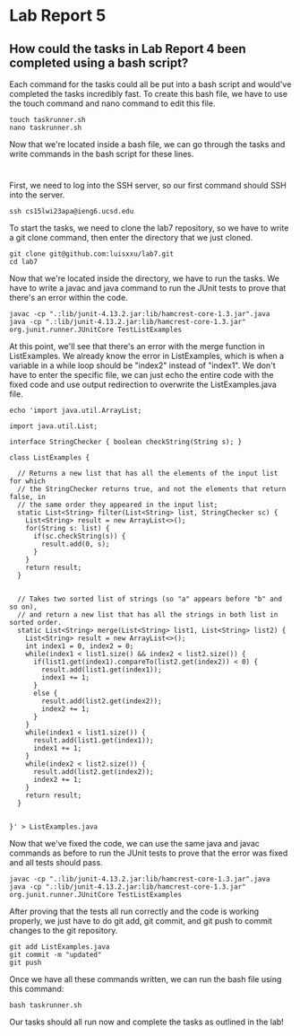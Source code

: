 # Lab Report 5

## How could the tasks in Lab Report 4 been completed using a bash script?

Each command for the tasks could all be put into a bash script and would've completed the tasks incredibly fast. To create this bash file, we have to use the touch command and nano command to edit this file.

```
touch taskrunner.sh
nano taskrunner.sh
```
Now that we're located inside a bash file, we can go through the tasks and write commands in the bash script for these lines.
#

First, we need to log into the SSH server, so our first command should SSH into the server.
```
ssh cs15lwi23apa@ieng6.ucsd.edu

```
To start the tasks, we need to clone the lab7 repository, so we have to write a git clone command, then enter the directory that we just cloned. 
```
git clone git@github.com:luisxxu/lab7.git
cd lab7
```

Now that we're located inside the directory, we have to run the tasks. We have to write a javac and java command to run the JUnit tests to prove that there's an error within the code.
```
javac -cp ".:lib/junit-4.13.2.jar:lib/hamcrest-core-1.3.jar".java
java -cp ".:lib/junit-4.13.2.jar:lib/hamcrest-core-1.3.jar" org.junit.runner.JUnitCore TestListExamples
```

At this point, we'll see that there's an error with the merge function in ListExamples. We already know the error in ListExamples, which is when a variable in a while loop should be "index2" instead of "index1". We don't have to enter the specific file, we can just echo the entire code with the fixed code and use output redirection to overwrite the ListExamples.java file. 
```
echo 'import java.util.ArrayList;

import java.util.List;

interface StringChecker { boolean checkString(String s); }

class ListExamples {

  // Returns a new list that has all the elements of the input list for which
  // the StringChecker returns true, and not the elements that return false, in
  // the same order they appeared in the input list;
  static List<String> filter(List<String> list, StringChecker sc) {
    List<String> result = new ArrayList<>();
    for(String s: list) {
      if(sc.checkString(s)) {
        result.add(0, s);
      }
    }
    return result;
  }


  // Takes two sorted list of strings (so "a" appears before "b" and so on),
  // and return a new list that has all the strings in both list in sorted order.
  static List<String> merge(List<String> list1, List<String> list2) {
    List<String> result = new ArrayList<>();
    int index1 = 0, index2 = 0;
    while(index1 < list1.size() && index2 < list2.size()) {
      if(list1.get(index1).compareTo(list2.get(index2)) < 0) {
        result.add(list1.get(index1));
        index1 += 1;
      }
      else {
        result.add(list2.get(index2));
        index2 += 1;
      }
    }
    while(index1 < list1.size()) {
      result.add(list1.get(index1));
      index1 += 1;
    }
    while(index2 < list2.size()) {
      result.add(list2.get(index2));
      index2 += 1;
    }
    return result;
  }


}' > ListExamples.java
```

Now that we've fixed the code, we can use the same java and javac commands as before to run the JUnit tests to prove that the error was fixed and all tests should pass.
```
javac -cp ".:lib/junit-4.13.2.jar:lib/hamcrest-core-1.3.jar".java
java -cp ".:lib/junit-4.13.2.jar:lib/hamcrest-core-1.3.jar" org.junit.runner.JUnitCore TestListExamples
```

After proving that the tests all run correctly and the code is working properly, we just have to do git add, git commit, and git push to commit changes to the git repository.
```
git add ListExamples.java
git commit -m "updated"
git push
```

Once we have all these commands written, we can run the bash file using this command:
```
bash taskrunner.sh
```
Our tasks should all run now and complete the tasks as outlined in the lab!

